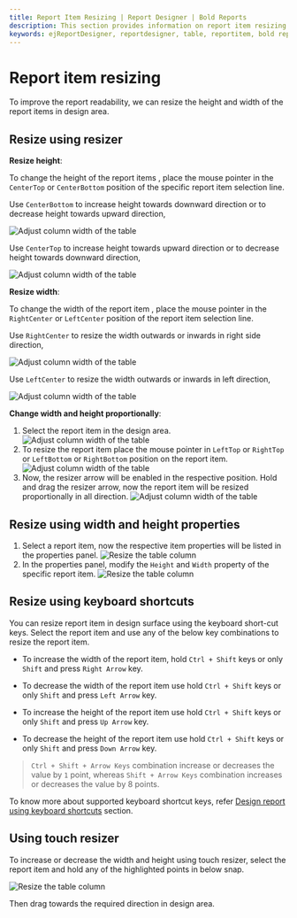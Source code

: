 ```yaml
---
title: Report Item Resizing | Report Designer | Bold Reports
description: This section provides information on report item resizing in design area to improve the data presentation in Web Report Designer.
keywords: ejReportDesigner, reportdesigner, table, reportitem, bold reports, documentation, help, ej, user guide, demo, samples, bold reports, bold reporting
---
```


# Report item resizing

To improve the report readability, we can resize the height and width of the report items in design area.

## Resize using resizer

**Resize height**:

To change the height of the report items , place the mouse pointer in the `CenterTop` or `CenterBottom` position of the specific report item selection line.

Use `CenterBottom` to increase height towards downward direction or to decrease height towards upward direction,

![Adjust column width of the table](/static/assets/on-premise/images/report-designer/compose-report/design-surface/report-item-resizing/resize-vertically-downwards.png)

Use `CenterTop` to increase height towards upward direction or to decrease height towards downward direction,

![Adjust column width of the table](/static/assets/on-premise/images/report-designer/compose-report/design-surface/report-item-resizing/resize-vertically-upwards.png)

**Resize width**:

To change the width of the report item , place the mouse pointer in the `RightCenter` or `LeftCenter` position of the report item selection line.

Use `RightCenter` to resize the width outwards or inwards in right side direction,

![Adjust column width of the table](/static/assets/on-premise/images/report-designer/compose-report/design-surface/report-item-resizing/resize-right-center.png)

Use `LeftCenter` to resize the width outwards or inwards in left direction,

![Adjust column width of the table](/static/assets/on-premise/images/report-designer/compose-report/design-surface/report-item-resizing/resize-left-center.png)

**Change width and height proportionally**:

1. Select the report item in the design area.
![Adjust column width of the table](/static/assets/on-premise/images/report-designer/compose-report/design-surface/report-item-resizing/select-report-item-to-resize.png)
2. To resize the report item place the mouse pointer in `LeftTop` or `RightTop` or `LeftBottom` or `RightBottom` position on the report item.
![Adjust column width of the table](/static/assets/on-premise/images/report-designer/compose-report/design-surface/report-item-resizing/resize-proportionally.png)
3. Now, the resizer arrow will be enabled in the respective position. Hold and drag the resizer arrow, now the report item will be resized proportionally in all direction.
![Adjust column width of the table](/static/assets/on-premise/images/report-designer/compose-report/design-surface/report-item-resizing/over-all-resize-ouput.png)

## Resize using width and height properties

1. Select a report item, now the respective item properties will be listed in the properties panel.
![Resize the table column](/static/assets/on-premise/images/report-designer/compose-report/design-surface/report-item-resizing/select-report-item-to-resize.png)
2. In the properties panel, modify the `Height` and `Width` property of the specific report item.
![Resize the table column](/static/assets/on-premise/images/report-designer/compose-report/design-surface/report-item-resizing/width-and-height-properties.png)

## Resize using keyboard shortcuts

You can resize report item in design surface using the keyboard short-cut keys. Select the report item and use any of the below key combinations to resize the report item.

* To increase the width of the report item, hold `Ctrl + Shift` keys or only `Shift` and press `Right Arrow` key.

* To decrease the width of the report item use hold `Ctrl + Shift` keys or only `Shift` and press `Left Arrow` key.

* To increase the height of the report item use hold `Ctrl + Shift` keys or only `Shift` and press `Up Arrow` key.

* To decrease the height of the report item use hold `Ctrl + Shift` keys or only `Shift` and press `Down Arrow` key.

> `Ctrl + Shift + Arrow Keys` combination increase or decreases the value by `1` point, whereas `Shift + Arrow Keys` combination increases or decreases the value by 8 points.

To know more about supported keyboard shortcut keys, refer [Design report using keyboard shortcuts](/on-premise/report-designer/design-report-using-keyboard-shortcuts/) section.

## Using touch resizer

To increase or decrease the width and height using touch resizer, select the report item and hold any of the highlighted points in below snap.

![Resize the table column](/static/assets/on-premise/images/report-designer/compose-report/design-surface/report-item-resizing/touch-resizer.png)

Then drag towards the required direction in design area.